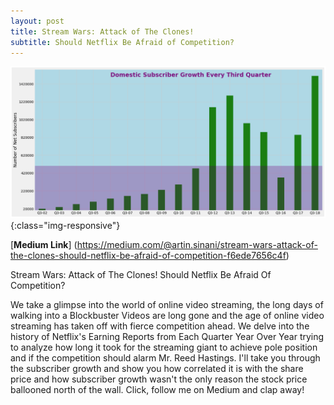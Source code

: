 ```yaml
---
layout: post
title: Stream Wars: Attack of The Clones! 
subtitle: Should Netflix Be Afraid of Competition?
---
```


![Q3NFLX](/img/Q3.png){:class="img-responsive"}

[**Medium Link**] (https://medium.com/@artin.sinani/stream-wars-attack-of-the-clones-should-netflix-be-afraid-of-competition-f6ede7656c4f)


Stream Wars: Attack of The Clones! 
Should Netflix Be Afraid Of Competition?

We take a glimpse into the world of online video streaming, the long days of walking into a Blockbuster Videos are long gone and the age of online video streaming has taken off with fierce competition ahead. We delve into the history of Netflix's Earning Reports from Each Quarter Year Over Year trying to analyze how long it took for the streaming giant to achieve pole position and if the competition should alarm Mr. Reed Hastings. I'll take you through the subscriber growth and show you how correlated it is with the share price and how subscriber growth wasn't the only reason the stock price ballooned north of the wall. Click, follow me on Medium and clap away!  
